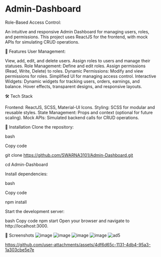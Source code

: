 # Admin-Dashboard
 Role-Based Access Control:

An intuitive and responsive Admin Dashboard for managing users, roles, and permissions. This project uses ReactJS for the frontend, with mock APIs for simulating CRUD operations.

🚀 Features
User Management:

View, add, edit, and delete users.
Assign roles to users and manage their statuses.
Role Management:
Define and edit roles.
Assign permissions (Read, Write, Delete) to roles.
Dynamic Permissions:
Modify and view permissions for roles.
Simplified UI for managing access control.
Interactive Widgets:
Dynamic widgets for tracking users, orders, earnings, and balance.
Hover effects, transparent designs, and responsive layouts.

🛠️ Tech Stack

Frontend: ReactJS, SCSS, Material-UI Icons.
Styling: SCSS for modular and reusable styles.
State Management: Props and context (optional for future scaling).
Mock APIs: Simulated backend calls for CRUD operations.

🔧 Installation
Clone the repository:

bash

Copy code

git clone https://github.com/SWARNA3101/Admin-Dashboard.git

cd Admin-Dashboard

Install dependencies:

bash

Copy code

npm install

Start the development server:

bash
Copy code
npm start
Open your browser and navigate to http://localhost:3000.

📸 Screenshots
![image](https://github.com/user-attachments/assets/e2f40559-71e3-455c-9868-7663b377bbdb)
![image](https://github.com/user-attachments/assets/57458a14-ed86-44a1-9cab-f855425f070a)
![image](https://github.com/user-attachments/assets/d6caa10a-015f-4914-9998-8dfc06d6eb61)
![image](https://github.com/user-attachments/assets/47fb02e5-0a11-4b70-a0c5-b18fd3ef3138)
![ad5](https://github.com/user-attachments/assets/8ac2c07a-0792-4b5e-b125-cee6f02be1c8)




https://github.com/user-attachments/assets/4df6d65c-1131-4db4-95a3-1a303cbe5e7e






